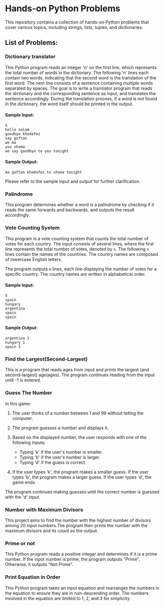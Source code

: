 # Hands-on Python Problems

This repository contains a collection of hands-on Python problems that cover various topics, including strings, lists, tuples, and dictionaries. 

## List of Problems:

### Dictionary translator

This Python program reads an integer 'n' on the first line, which represents the total number of words in the dictionary. The following 'n' lines each contain two words, indicating that the second word is the translation of the first word. The next line consists of a sentence containing multiple words separated by spaces. The goal is to write a translator program that reads the dictionary and the corresponding sentence as input, and translates the sentence accordingly. During the translation process, if a word is not found in the dictionary, the word itself should be printed in the output.

#### Sample Input:
```
5
hello salam
goodbye khodafez
say goftan
we ma
you shoma
we say goodbye to you tonight
```
#### Sample Output:
```
ma goftan khodafez to shoma tonight
```
Please refer to the sample input and output for further clarification.

### Palindrome
This program determines whether a word is a palindrome by checking if it reads the same forwards and backwards, and outputs the result accordingly.

### Vote Counting System

This program is a vote counting system that counts the total number of votes for each country. The input consists of several lines, where the first line represents the total number of votes, denoted by `n`. The following `n` lines contain the names of the countries. The country names are composed of lowercase English letters.

The program outputs `m` lines, each line displaying the number of votes for a specific country. The country names are written in alphabetical order. 

#### Sample Input:

```
5
spain
hungary
argentina 
spain
spain
```

#### Sample Output:

```
argentina 1
hungary 1
spain 3
```
### Find the Largest(Second-Largest)

This is a program that reads ages from input and prints the largest (and second-largest) age(ages). The program continues reading from the input until -1 is entered. 

### Guess The Number
In this game:

1. The user thinks of a number between 1 and 99 without telling the computer.

2. The program guesses a number and displays it.

3. Based on the displayed number, the user responds with one of the following inputs:

   - Typing 'k' if the user's number is smaller.
   - Typing 'b' if the user's number is larger.
   - Typing 'd' if the guess is correct.

4. If the user types 'k', the program makes a smaller guess.
   If the user types 'b', the program makes a larger guess.
   If the user types 'd', the game ends.

The program continues making guesses until the correct number is guessed with the 'd' input.


### Number with Maximum Divisors

This project aims to find the number with the highest number of divisors among 20 input numbers.The program then prints the number with the maximum divisors and its count as the output.

### Prime or not

This Python program reads a positive integer and determines if it is a prime number. If the input number is prime, the program outputs "Prime". Otherwise, it outputs "Not Prime".

### Print Equation in Order

This Python program takes an input equation and rearranges the numbers in the equation to ensure they are in non-descending order. The numbers involved in the equation are limited to 1, 2, and 3 for simplicity.
